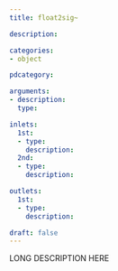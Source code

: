 ```yaml
---
title: float2sig~

description:

categories:
- object

pdcategory:

arguments:
- description:
  type:

inlets:
  1st:
  - type:
    description:
  2nd:
  - type:
    description:

outlets:
  1st:
  - type:
    description:

draft: false
---
```


LONG DESCRIPTION HERE
